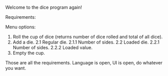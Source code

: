 Welcome to the dice program again!

Requirements:

Menu options:
1. Roll the cup of dice (returns number of dice rolled and total of all dice).
2. Add a die.
	2.1 Regular die.
		2.1.1 Number of sides.
	2.2 Loaded die.
		2.2.1 Number of sides.
		2.2.2 Loaded value.
3. Empty the cup.

Those are all the requirements.  Language is open, UI is open, do whatever you want.